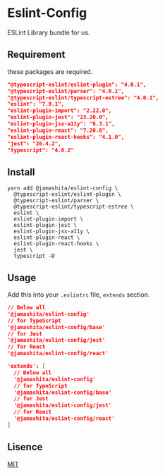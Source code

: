 # Eslint-Config

ESLint Library bundle for us.

## Requirement

these packages are required.

```json
"@typescript-eslint/eslint-plugin": "4.0.1",
"@typescript-eslint/parser": "4.0.1",
"@typescript-eslint/typescript-estree": "4.0.1",
"eslint": "7.8.1",
"eslint-plugin-import": "2.22.0",
"eslint-plugin-jest": "23.20.0",
"eslint-plugin-jsx-a11y": "6.3.1",
"eslint-plugin-react": "7.20.6",
"eslint-plugin-react-hooks": "4.1.0",
"jest": "26.4.2",
"typescript": "4.0.2"
```

## Install

```text
yarn add @jamashita/eslint-config \
  @typescript-eslint/eslint-plugin \
  @typescript-eslint/parser \
  @typescript-eslint/typescript-estree \
  eslint \
  eslint-plugin-import \
  eslint-plugin-jest \
  eslint-plugin-jsx-a11y \
  eslint-plugin-react \
  eslint-plugin-react-hooks \
  jest \
  typescript -D
```

## Usage

Add this into your `.eslintrc` file, `extends` section.

```json
// Below all
'@jamashita/eslint-config'
// for TypeScript
'@jamashita/eslint-config/base'
// for Jest 
'@jamashita/eslint-config/jest'
// for React
'@jamashita/eslint-config/react'
```

```json
'extends': [
  // Below all
  '@jamashita/eslint-config'
  // for TypeScript
  '@jamashita/eslint-config/base'
  // for Jest 
  '@jamashita/eslint-config/jest'
  // for React
  '@jamashita/eslint-config/react'
]
```

## Lisence

[MIT](LICENSE)